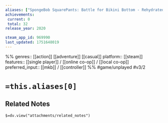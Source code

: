 ```yaml
---
aliases: ["SpongeBob SquarePants: Battle for Bikini Bottom - Rehydrated"]
achievements:
 current: 0
 total: 32
release_year: 2020

steam_app_id: 969990
last_updated: 1751648019
---
```

%%
genres:: [[action]] [[adventure]] [[casual]]
platform:: [[steam]]
features:: [[single player]] / [[online co-op]] / [[local co-op]]
preferred_input:: [[mkb]] / [[controller]]
%%
#game/unplayed
#v3/2

# `=this.aliases[0]`
## Related Notes
`$=dv.view("attachments/related_notes")`